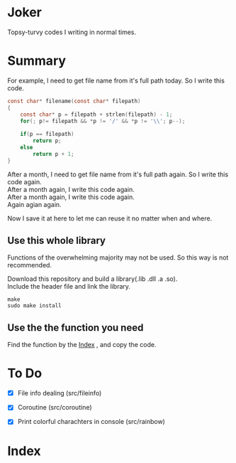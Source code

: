 # Joker
Topsy-turvy codes I writing in normal times.
  
# Summary
For example, I need to get file name from it's full path today.  So I write this code.
```C
const char* filename(const char* filepath)
{
	const char* p = filepath + strlen(filepath) - 1;
	for(; p!= filepath && *p != '/' && *p != '\\'; p--);
	
	if(p == filepath)
		return p;
	else
		return p + 1;
}
```

After a month, I need to get file name from it's full path again. So I write this code again.  
After a month again, I write this code again.  
After a month again, I write this code again.  
Again agian again.  

Now I save it at here to let me can reuse it no matter when and where.  

## Use this whole library
Functions of the overwhelming majority may not be used. So this way is not recommended.  

Download this repository and build a library(.lib .dll .a .so).   
Include the header file and link the library.  

```Shell
make
sudo make install
```

## Use the the function you need
Find the function by the [Index](#index) , and copy the code.  

# To Do
 - [x] File info dealing  (src/fileinfo)
 - [x] Coroutine (src/coroutine)
 - [x] Print colorful charachters in console (src/rainbow)


# Index